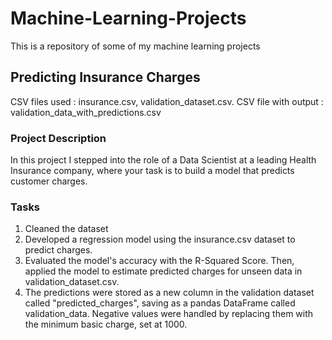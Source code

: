 # Machine-Learning-Projects
This is a repository of some of my machine learning projects
## Predicting Insurance Charges
CSV files used : insurance.csv, validation_dataset.csv.
CSV file with output : validation_data_with_predictions.csv
### Project Description
In this project I stepped into the role of a Data Scientist at a leading Health Insurance company, where your task is to build a model that predicts customer charges.
### Tasks
1. Cleaned the dataset
2. Developed a regression model using the insurance.csv dataset to predict charges.
3. Evaluated the model's accuracy with the R-Squared Score. Then, applied the model to estimate predicted charges for unseen data in validation_dataset.csv.
4. The predictions were stored as a new column in the validation dataset called "predicted_charges", saving as a pandas DataFrame called validation_data. Negative values were handled by replacing them with the minimum basic charge, set at 1000.

 
